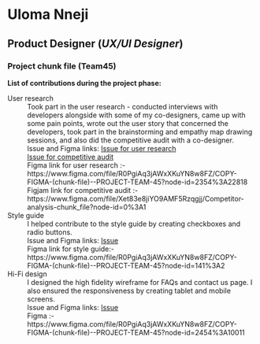 <h1>Uloma Nneji</h1>
<h2>Product Designer (<em>UX/UI Designer</em>)</h2>
<h3>Project chunk file (Team45)</h3>
<p><strong> List of contributions during the project phase: </strong></p>
<dl>
    <dt>User research</dt>
        <dd>Took part in the user research - conducted interviews with developers alongside with some of my co-designers, came up with some pain points, wrote out the user story that concerned the developers, took part in the brainstorming and empathy map drawing sessions, and also did the competitive audit with a co-designer. <br>
            Issue and Figma links: <a href="https://github.com/zuri-training/Chunk-file-team-45/issues/27">Issue for user research</a> <br>  <a href="https://github.com/zuri-training/Chunk-file-team-45/issues/73">Issue for competitive audit</a>  <br>   Figma link for user research :-
        https://www.figma.com/file/R0PgiAq3jAWxXKuYN8w8FZ/COPY-FIGMA-(chunk-file)--PROJECT-TEAM-45?node-id=2354%3A22818 <br>
        Figjam link for competitive audit :- https://www.figma.com/file/Xet83e8jiYO9AMF5Rzqgjj/Competitor-analysis-chunk_file?node-id=0%3A1
        </dd>
    <dt>Style guide </dt>
    <dd>I helped contribute to the style guide by creating checkboxes and radio buttons. <br>
        Issue and Figma links: <a href="https://github.com/zuri-training/Chunk-file-team-45/issues/72">Issue</a> <br>  Figma link for style guide:-
        https://www.figma.com/file/R0PgiAq3jAWxXKuYN8w8FZ/COPY-FIGMA-(chunk-file)--PROJECT-TEAM-45?node-id=141%3A2</dd>
    <dt>Hi-Fi design </dt>
    <dd>I designed the high fidelity wireframe for FAQs and contact us page. I also ensured the responsiveness by creating tablet and mobile screens. <br>
        Issue and Figma links: <a href="https://github.com/zuri-training/Chunk-file-team-45/issues/54">Issue</a> <br> Figma :- https://www.figma.com/file/R0PgiAq3jAWxXKuYN8w8FZ/COPY-FIGMA-(chunk-file)--PROJECT-TEAM-45?node-id=2454%3A10011 </dd>
</dl> 
